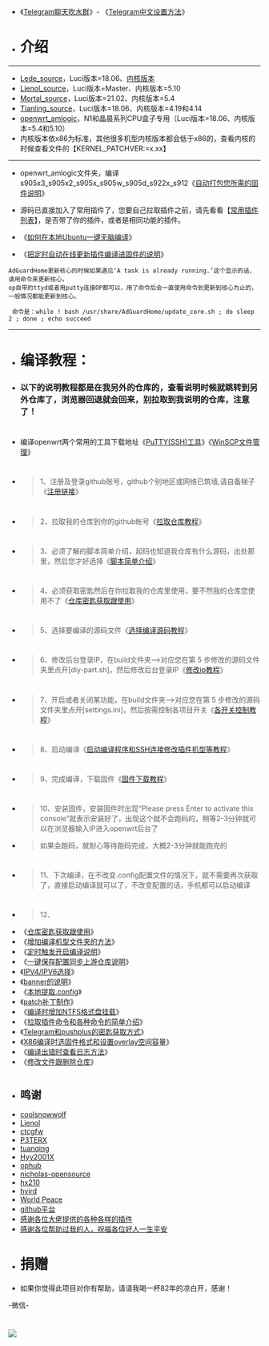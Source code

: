 - 《[Telegram聊天吹水群](https://t.me/heiheiheio)》- 《[Telegram中文设置方法](https://github.com/danshui-git/shuoming/blob/master/tele.md)》


- # 介绍
---
- [Lede_source](https://github.com/coolsnowwolf/lede)，Luci版本=18.06、[内核版本](https://github.com/coolsnowwolf/lede/blob/master/target/linux/x86/Makefile)
- [Lienol_source](https://github.com/Lienol/openwrt/tree/main)，Luci版本=Master、内核版本=5.10
- [Mortal_source](https://github.com/immortalwrt/immortalwrt/tree/openwrt-21.02)，Luci版本=21.02、内核版本=5.4
- [Tianling_source](https://github.com/immortalwrt/immortalwrt/tree/openwrt-18.06)，Luci版本=18.06、内核版本=4.19和4.14
- [openwrt_amlogic](https://github.com/coolsnowwolf/lede)，N1和晶晨系列CPU盒子专用（Luci版本=18.06、内核版本=5.4和5.10）
- 内核版本依x86为标准，其他很多机型内核版本都会低于x86的，查看内核的时候查看文件的【KERNEL_PATCHVER:=x.xx】
---

- openwrt_amlogic文件夹，编译s905x3_s905x2_s905x_s905w_s905d_s922x_s912《[自动打包您所需的固件说明](https://github.com/danshui-git/shuoming/blob/master/Amlogic.md)》

- 源码已直接加入了常用插件了，您要自己拉取插件之前，请先看看【[常用插件列表](https://github.com/danshui-git/shuoming/blob/master/%E5%90%8D%E7%A7%B0.md)】，是否带了你的插件，或者是相同功能的插件。

- 《[如何在本地Ubuntu一键无脑编译](https://github.com/281677160/bendi)》
 
- 《[把定时自动在线更新插件编译进固件的说明](https://github.com/danshui-git/shuoming/blob/master/%E5%AE%9A%E6%97%B6%E6%9B%B4%E6%96%B0%E6%8F%92%E4%BB%B6.md)》

```
AdGuardHome更新核心的时候如果遇见‘A task is already running.’这个显示的话，请用命令来更新核心，
op自带的ttyd或者用putty连接OP都可以，用了命令后会一直使用命令到更新到核心为止的，一般情况都能更新到核心。

 命令是：while ! bash /usr/share/AdGuardHome/update_core.sh ; do sleep 2 ; done ; echo succeed
```
---
#
- # 编译教程：
- ### 以下的说明教程都是在我另外的仓库的，查看说明时候就跳转到另外仓库了，浏览器回退就会回来，别拉取到我说明的仓库，注意了！
#
- 编译openwrt两个常用的工具下载地址《[PuTTY(SSH)工具](https://github.com/danshui-git/shuoming/blob/master/Putty%E5%B7%A5%E5%85%B7%E4%B8%8B%E8%BD%BD.md)》《[WinSCP文件管理](https://github.com/danshui-git/shuoming/blob/master/WinSCP.md)》
#
- > 1、注册及登录github账号，github个别地区或网络已筑墙,请自备梯子《[注册链接](https://github.com)》
#
- > 2、拉取我的仓库到你的github帐号《[拉取仓库教程](https://github.com/danshui-git/shuoming/blob/master/1%E6%8B%89%E5%8F%96%E4%BB%93%E5%BA%93.md)》
#
- > 3、必须了解的脚本简单介绍，起码也知道我仓库有什么源码，出处那里，然后您才好选择《[脚本简单介绍](https://github.com/danshui-git/shuoming/blob/master/%E7%AE%80%E5%8D%95%E4%BB%8B%E7%BB%8D%E6%96%B0%E8%84%9A%E6%9C%AC.md)》
#
- > 4、必须获取密匙然后在你拉取我的仓库里使用，要不然我的仓库您使用不了《[仓库密匙获取跟使用](https://github.com/danshui-git/shuoming/blob/master/jm.md)》
#
- > 5、选择要编译的源码文件《[选择编译源码教程](https://github.com/danshui-git/shuoming/blob/master/%E9%80%89%E6%8B%A9%E6%9C%BA%E5%9E%8B.md)》
#
- > 6、修改后台登录IP，在build文件夹-->对应您在第 5 步修改的源码文件夹里点开[diy-part.sh]，然后修改后台登录IP《[修改ip教程](https://github.com/danshui-git/shuoming/blob/master/ip.md)》
#
- > 7、开启或者关闭某功能，在build文件夹-->对应您在第 5 步修改的源码文件夹里点开[settings.ini]，然后按需控制各项目开关《[各开关控制教程](https://github.com/danshui-git/shuoming/blob/master/kaiguan.md)》
#
- > 8、启动编译《[启动编译程序和SSH连接修改插件机型等教程](https://github.com/danshui-git/shuoming/blob/master/config.md)》
#
- > 9、完成编译，下载固件《[固件下载教程](https://github.com/danshui-git/shuoming/blob/master/4%E5%9B%BA%E4%BB%B6%E4%B8%8B%E8%BD%BD.md)》
#
- > 10、安装固件，安装固件时出现“Please press Enter to activate this console”就表示安装好了，出现这个就不会跑码的，稍等2-3分钟就可以在浏览器输入IP进入openwrt后台了
- > 如果会跑码，就耐心等待跑码完成，大概2-3分钟就能跑完的
#
- > 11、下次编译，在不改变.config配置文件的情况下，就不需要再次获取了，直接启动编译就可以了，不改变配置的话，手机都可以启动编译
#
- > 12、
- 《[仓库密匙获取跟使用](https://github.com/danshui-git/shuoming/blob/master/jm.md)》
- 《[增加编译机型文件夹的方法](https://github.com/danshui-git/shuoming/blob/master/jlck.md)》
- 《[定时触发开启编译说明](https://github.com/danshui-git/shuoming/blob/master/%E5%AE%9A%E6%97%B6%E7%BC%96%E8%AF%91%E8%AF%B4%E6%98%8E.md)》
- 《[一键保存配置同步上游仓库说明](https://github.com/danshui-git/shuoming/blob/master/chongxinfork.md)》
- 《[IPV4/IPV6选择](https://github.com/danshui-git/shuoming/blob/master/%E5%85%B6%E4%BB%96%E8%AF%B4%E6%98%8E.md)》
- 《[banner的说明](https://github.com/danshui-git/shuoming/blob/master/banner%E8%AF%B4%E6%98%8E.md)》
- 《[本地提取.config](https://github.com/danshui-git/shuoming/blob/master/yijianconfig.md)》
- 《[patch补丁制作](https://github.com/danshui-git/shuoming/blob/master/buding.md)》
- 《[编译时增加NTFS格式盘挂载](https://github.com/danshui-git/shuoming/blob/master/NTFS%E6%A0%BC%E5%BC%8F%E4%BC%98%E7%9B%98%E6%8C%82%E8%BD%BD)》
- 《[拉取插件命令和各种命令的简单介绍](https://github.com/danshui-git/shuoming/blob/master/ming.md)》
- 《[Telegram和pushplus的密匙获取方式](https://github.com/danshui-git/shuoming/blob/master/bot.md)》
- 《[X86编译时选固件格式和设置overlay空间容量](https://github.com/danshui-git/shuoming/blob/master/overlay.md)》
- 《[编译出错时查看日志方法](https://github.com/danshui-git/shuoming/blob/master/errors.md)》
- 《[修改文件跟删除仓库](https://github.com/danshui-git/shuoming/blob/master/%E5%88%A0%E9%99%A4%E5%92%8C%E4%BF%AE%E6%94%B9%E6%96%87%E4%BB%B6.md)》

#
#
- ## 鸣谢
- [coolsnowwolf](https://github.com/coolsnowwolf/lede.git)
- [Lienol](https://github.com/Lienol/openwrt.git)
- [ctcgfw](https://github.com/project-openwrt/openwrt.git)
- [P3TERX](https://github.com/P3TERX/Actions-OpenWrt)
- [tuanqing](https://github.com/tuanqing/mknop)
- [Hyy2001X](https://github.com/Hyy2001X/AutoBuild-Actions)
- [ophub](https://github.com/ophub/amlogic-s9xxx-openwrt)
- [nicholas-opensource](https://github.com/nicholas-opensource/OpenWrt-Autobuild)
- [hx210](https://github.com/hx210/build-actions)
- <a href="#/README.md">hyird</a>
- <a href="#/README.md">World Peace</a>
- [github平台](https://github.com/)
- <a href="#/README.md">感谢各位大佬提供的各种各样的插件</a>
- <a href="#/README.md">感谢各位帮助过我的人，祝福各位好人一生平安</a>

#
- # 捐赠
- 如果你觉得此项目对你有帮助，请请我喝一杯82年的凉白开，感谢！

-微信-
# <img src="https://github.com/danshui-git/shuoming/blob/master/doc/weixin4.png" />
